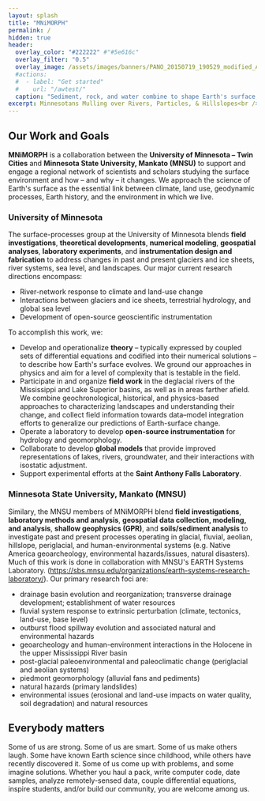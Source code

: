 ```yaml
---
layout: splash
title: "MNiMORPH"
permalink: /
hidden: true
header:
  overlay_color: "#222222" #"#5e616c"
  overlay_filter: "0.5"
  overlay_image: /assets/images/banners/PANO_20150719_190529_modified_Argentina_bedrock_alluvial_2015.jpg
  #actions:
  #  - label: "Get started"
  #    url: "/awtest/"
  caption: "Sediment, rock, and water combine to shape Earth's surface. Northwestern Argentina. *Photo: A. Wickert*"
excerpt: Minnesotans Mulling over Rivers, Particles, & Hillslopes<br />
---
```


## Our Work and Goals

**MNiMORPH** is a collaboration between the **University of Minnesota – Twin Cities** and **Minnesota State University, Mankato (MNSU)** to support and engage a regional network of scientists and scholars studying the surface environment and how – and why – it changes. We approach the science of Earth's surface as the essential link between climate, land use, geodynamic processes, Earth history, and the environment in which we live.

<!--
We focus on understanding:
* landscape evolution
* long- and short-term river-system change
* deglacial and peri/paraglacial systems
* coupled human-environment interactions, includign land use practices, natural hazards, climate change, and geoarcheology
* glacial isostatic adjustment

To do so, we:
* develop geoscientific theory, models, and software
*
* open-source instrumentation development
* geoscientific model and software development

in the upper Midwest and beyond.

We approach geomorphology and, broadly, the science of Earth's surface as the essential link between climate, human activities, geodynamic processes, Earth history, and the environment in which we live. Our combined group approaches scientific inquiry:
1. to encourage and foster equity, diversity, and inclusion in Earth Science,
2. with a broad eye towards interdisciplinary knowledge and in the spirit of open-minded inquiry in Earth System Science,
3. through precise physical and mathematical approaches to build and operationalize theory,
4. and by connecting and refining theory through furthering the disciplinary tradition of field investigation via utilization of state-of-the-science field and laboratory-based methodologies.
-->

### University of Minnesota

The surface-processes group at the University of Minnesota blends **field investigations**, **theoretical developments**, **numerical modeling**, **geospatial analyses**, **laboratory experiments**, and **instrumentation design and fabrication** to address changes in past and present glaciers and ice sheets, river systems, sea level, and landscapes. Our major current research directions encompass:
* River-network response to climate and land-use change
* Interactions between glaciers and ice sheets, terrestrial hydrology, and global sea level
* Development of open-source geoscientific instrumentation

To accomplish this work, we:
* Develop and operationalize **theory** – typically expressed by coupled sets of differential equations and codified into their numerical solutions – to describe how Earth's surface evolves. We ground our approaches in physics and aim for a level of complexity that is testable in the field.
* Participate in and organize **field work** in the deglacial rivers of the Mississippi and Lake Superior basins, as well as in areas farther afield. We combine geochronological, historical, and physics-based approaches to characterizing landscapes and understanding their change, and collect field information towards data–model integration efforts to generalize our predictions of Earth-surface change.
* Operate a laboratory to develop **open-source instrumentation** for hydrology and geomorphology.
* Collaborate to develop **global models** that provide improved representations of lakes, rivers, groundwater, and their interactions with isostatic adjustment.
* Support experimental efforts at the **Saint Anthony Falls Laboratory**.

### Minnesota State University, Mankato (MNSU)

Similary, the MNSU members of MNiMORPH blend **field investigations**, **laboratory methods and analysis**, **geospatial data collection, modeling, and analysis**, **shallow geophysics (GPR)**, and **soils/sediment analysis** to investigate past and present processes operating in glacial, fluvial, aeolian, hillslope, periglacial, and human-environmental systems (e.g. Native America geoarcheology, environmental hazards/issues, natural disasters). Much of this work is done in collaboration with MNSU's EARTH Systems Laboratory. (https://sbs.mnsu.edu/organizations/earth-systems-research-laboratory/).  Our primary research foci are:
* drainage basin evolution and reorganization; transverse drainage development; establishment of water resources
* fluvial system response to extrinsic perturbation (climate, tectonics, land-use, base level)
* outburst flood spillway evolution and associated natural and environmental hazards
* geoarcheology and human-environment interactions in the Holocene in the upper Mississippi River basin
* post-glacial paleoenvironmental and paleoclimatic change (periglacial and aeolian systems)
* piedmont geomorphology (alluvial fans and pediments)
* natural hazards (primary landslides)
* environmental issues (erosional and land-use impacts on water quality, soil degradation) and natural resources

## Everybody matters

Some of us are strong. Some of us are smart. Some of us make others laugh. Some have known Earth science since childhood, while others have recently discovered it. Some of us come up with problems, and some imagine solutions. Whether you haul a pack, write computer code, date samples, analyze remotely-sensed data, couple differential equations, inspire students, and/or build our community, you are welcome among us.
